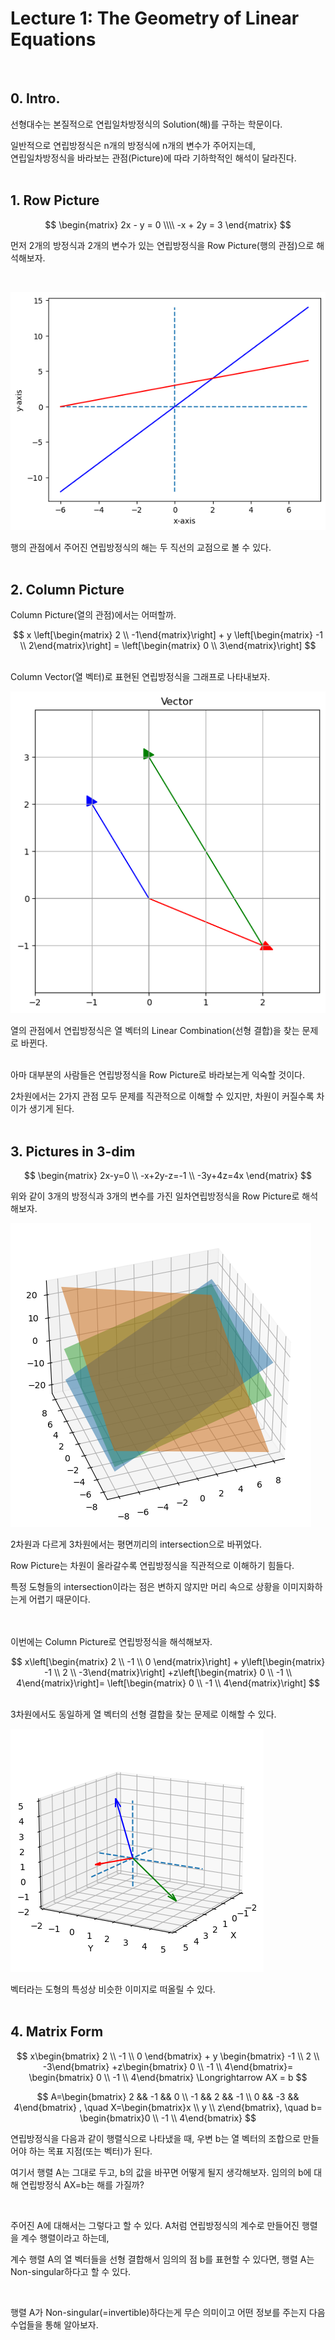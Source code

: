 Lecture 1: The Geometry of Linear Equations
=======

<br>

## 0. Intro.
선형대수는 본질적으로 연립일차방정식의 Solution(해)를 구하는 학문이다.

일반적으로 연립방정식은 n개의 방정식에 n개의 변수가 주어지는데,<br>
연립일차방정식을 바라보는 관점(Picture)에 따라 기하학적인 해석이 달라진다.
<br>
<br>

## 1. Row Picture


$$
\begin{matrix}
2x - y = 0 \\\\
-x + 2y = 3
\end{matrix}
$$


먼저 2개의 방정식과 2개의 변수가 있는 연립방정식을 Row Picture(행의 관점)으로 해석해보자.

<br>


    
![png](/assets/img/img_LA/lecture_1/output_2_0.png)
    


행의 관점에서 주어진 연립방정식의 해는 두 직선의 교점으로 볼 수 있다.
<br><br>

## 2. Column Picture
Column Picture(열의 관점)에서는 어떠할까.

$$
x \left[\begin{matrix} 2 \\ -1\end{matrix}\right] + y \left[\begin{matrix} -1 \\ 2\end{matrix}\right]
= \left[\begin{matrix} 0 \\ 3\end{matrix}\right]
$$

<br>
Column Vector(열 벡터)로 표현된 연립방정식을 그래프로 나타내보자.

<br>
    
![png](/assets/img/img_LA/lecture_1/output_4_0.png)
    


열의 관점에서 연립방정식은 열 벡터의 Linear Combination(선형 결합)을 찾는 문제로 바뀐다.

<br>
아마 대부분의 사람들은 연립방정식을 Row Picture로 바라보는게 익숙할 것이다.

2차원에서는 2가지 관점 모두 문제를 직관적으로 이해할 수 있지만, 차원이 커질수록 차이가 생기게 된다.
<br><br>

## 3. Pictures in 3-dim

$$
\begin{matrix}
2x-y=0 \\
-x+2y-z=-1 \\
-3y+4z=4x
\end{matrix}
$$


위와 같이 3개의 방정식과 3개의 변수를 가진 일차연립방정식을 Row Picture로 해석해보자.



    
![png](/assets/img/img_LA/lecture_1/output_6_1.png)
    


2차원과 다르게 3차원에서는 평면끼리의 intersection으로 바뀌었다.

Row Picture는 차원이 올라갈수록 연립방정식을 직관적으로 이해하기 힘들다.

특정 도형들의 intersection이라는 점은 변하지 않지만 머리 속으로 상황을 이미지화하는게 어렵기 때문이다.


<br><br>
이번에는 Column Picture로 연립방정식을 해석해보자.
<br>

$$
x\left[\begin{matrix} 2 \\ -1 \\ 0 \end{matrix}\right] + y\left[\begin{matrix} -1 \\ 2 \\ -3\end{matrix}\right]
+z\left[\begin{matrix} 0 \\ -1 \\ 4\end{matrix}\right]= \left[\begin{matrix} 0 \\ -1 \\ 4\end{matrix}\right]
$$

<br>
3차원에서도 동일하게 열 벡터의 선형 결합을 찾는 문제로 이해할 수 있다.

<br>


    
![png](/assets/img/img_LA/lecture_1/output_8_1.png)
    


벡터라는 도형의 특성상 비슷한 이미지로 떠올릴 수 있다.
<br><br>

## 4. Matrix Form


$$
x\begin{bmatrix} 2 \\ -1 \\ 0 \end{bmatrix} + y \begin{bmatrix} -1 \\ 2 \\ -3\end{bmatrix}
+z\begin{bmatrix} 0 \\ -1 \\ 4\end{bmatrix}= \begin{bmatrix} 0 \\ -1 \\ 4\end{bmatrix}
 \Longrightarrow  AX = b
$$

$$
A=\begin{bmatrix} 2 && -1 && 0 \\ -1 && 2 && -1 \\ 0 && -3 && 4\end{bmatrix} , \quad
X=\begin{bmatrix}x \\ y \\ z\end{bmatrix}, \quad b= \begin{bmatrix}0 \\ -1 \\ 4\end{bmatrix}
$$


연립방정식을 다음과 같이 행렬식으로 나타냈을 때, 우변 b는 열 벡터의 조합으로 만들어야 하는 목표 지점(또는 벡터)가 된다.

여기서 행렬 A는 그대로 두고, b의 값을 바꾸면 어떻게 될지 생각해보자. 임의의 b에 대해 연립방정식 AX=b는 해를 가질까?

<br>

주어진 A에 대해서는 그렇다고 할 수 있다. A처럼 연립방정식의 계수로 만들어진 행렬을 계수 행렬이라고 하는데,

계수 행렬 A의 열 벡터들을 선형 결합해서 임의의 점 b를 표현할 수 있다면, 행렬 A는 Non-singular하다고 할 수 있다.

<br>

행렬 A가 Non-singular(=invertible)하다는게 무슨 의미이고 어떤 정보를 주는지 다음 수업들을 통해 알아보자.

